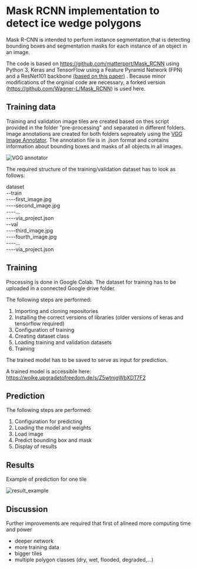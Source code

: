 
# Mask RCNN implementation to detect ice wedge polygons


Mask R-CNN is intended to perform instance segmentation,that is detecting bounding boxes and segmentation masks for each instance of an object in an image.

The code is based on https://github.com/matterport/Mask_RCNN using Python 3, Keras and TensorFlow using  a Feature Pyramid Network (FPN) and a ResNet101 backbone [(based on this paper)](https://arxiv.org/pdf/1703.06870.pdf)
. Because minor modifications of the orginial code are necessary, a forked version (https://github.com/Wagner-L/Mask_RCNN) is used here.



## Training data

Training and validation image tiles are created based on thes script provided in the folder "pre-processing" and separated in different folders. Image annotations are created for both folders sepreately using the [VGG Image Annotator](ttps://www.robots.ox.ac.uk/~vgg/software/via/via_demo.html). The annotation file is in .json format and contains information about bounding boxes and masks of all objects in all images.

![VGG annotator](https://github.com/Wagner-L/ice_wedge_polygons/blob/main/images/VGG_annotator.png)


The required structure of the training/validation dataset has to look as follows:

dataset<br />
 --train<br />
  ----first_image.jpg<br />
  ----second_image.jpg<br />
  ----...<br />
  ----via_project.json<br />
 --val<br />
  ----third_image.jpg<br />
  ----fourth_image.jpg<br />
  ----...<br />
  ----via_project.json<br />


## Training

Processing is done in Google Colab. The dataset for training has to be uploaded in a connected Google drive folder.

The following steps are performed:
1. Importing and cloning repositories
2. Installing the correct versions of libraries (older versions of keras and tensorflow required)
3. Configuration of training
4. Creating dataset class
5. Loading training and validation datasets
6. Training

The trained model has to be saved to serve as input for prediction.

A trained model is accessible here: https://wolke.upgradetofreedom.de/s/Z5wtnjgWbXDT7F2


## Prediction

The following steps are performed:
1. Configuration for predicting
2. Loading the model and weights
3. Load image
4. Predict bounding box and mask
5. Display of results


## Results

Example of prediction for one tile

![result_example](https://github.com/Wagner-L/ice_wedge_polygons/blob/main/images/result_example.png)


## Discussion

Further improvements are required that first of allneed more computing time and power

- deeper network 
- more training data
- bigger tiles
- multiple polygon classes (dry, wet, flooded, degraded,...)




